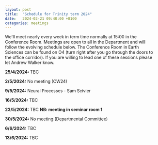 ```yaml
---
layout: post
title:  "Schedule for Trinity term 2024"
date:   2024-02-21 09:40:00 +0100
categories: meetings
---
```

We'll meet nearly every week in term time normally at 15:00 in the Conference 
Room. Meetings are open to all in the Department and will follow the evolving
schedule below. The Conference Room in Earth Sciences can be found on O4 (turn right after
you go through the doors to the office corridor). If you are willing to lead one of these
sessions please let Andrew Walker know.

**25/4/2024:** TBC

**2/5/2024:** No meeting (CW24)

**9/5/2024:** Neural Processes - Sam Scivier

**16/5/2024:** TBC

**23/5/2024:** TBC **NB: meeting in seminar room 1**

**30/5/2024:** No meeting (Departmental Committee)

**6/6/2024:**  TBC

**13/6/2024:** TBC

